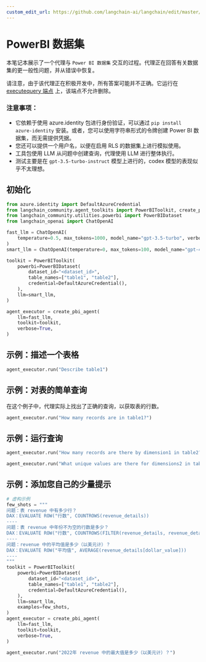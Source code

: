```yaml
---
custom_edit_url: https://github.com/langchain-ai/langchain/edit/master/docs/docs/integrations/toolkits/powerbi.ipynb
---
```


# PowerBI 数据集

本笔记本展示了一个代理与 `Power BI 数据集` 交互的过程。代理正在回答有关数据集的更一般性问题，并从错误中恢复。

请注意，由于该代理正在积极开发中，所有答案可能并不正确。它运行在 [executequery 端点](https://learn.microsoft.com/en-us/rest/api/power-bi/datasets/execute-queries) 上，该端点不允许删除。

### 注意事项：
- 它依赖于使用 azure.identity 包进行身份验证，可以通过 `pip install azure-identity` 安装。或者，您可以使用字符串形式的令牌创建 Power BI 数据集，而无需提供凭据。
- 您还可以提供一个用户名，以便在启用 RLS 的数据集上进行模拟使用。
- 工具包使用 LLM 从问题中创建查询，代理使用 LLM 进行整体执行。
- 测试主要是在 `gpt-3.5-turbo-instruct` 模型上进行的，codex 模型的表现似乎不太理想。

## 初始化


```python
from azure.identity import DefaultAzureCredential
from langchain_community.agent_toolkits import PowerBIToolkit, create_pbi_agent
from langchain_community.utilities.powerbi import PowerBIDataset
from langchain_openai import ChatOpenAI
```


```python
fast_llm = ChatOpenAI(
    temperature=0.5, max_tokens=1000, model_name="gpt-3.5-turbo", verbose=True
)
smart_llm = ChatOpenAI(temperature=0, max_tokens=100, model_name="gpt-4", verbose=True)

toolkit = PowerBIToolkit(
    powerbi=PowerBIDataset(
        dataset_id="<dataset_id>",
        table_names=["table1", "table2"],
        credential=DefaultAzureCredential(),
    ),
    llm=smart_llm,
)

agent_executor = create_pbi_agent(
    llm=fast_llm,
    toolkit=toolkit,
    verbose=True,
)
```

## 示例：描述一个表格


```python
agent_executor.run("Describe table1")
```

## 示例：对表的简单查询
在这个例子中，代理实际上找出了正确的查询，以获取表的行数。

```python
agent_executor.run("How many records are in table1?")
```

## 示例：运行查询


```python
agent_executor.run("How many records are there by dimension1 in table2?")
```


```python
agent_executor.run("What unique values are there for dimensions2 in table2")
```

## 示例：添加您自己的少量提示


```python
# 虚构示例
few_shots = """
问题：表 revenue 中有多少行？
DAX：EVALUATE ROW("行数", COUNTROWS(revenue_details))
----
问题：表 revenue 中年份不为空的行数是多少？
DAX：EVALUATE ROW("行数", COUNTROWS(FILTER(revenue_details, revenue_details[year] <> "")))
----
问题：revenue 中的平均值是多少（以美元计）？
DAX：EVALUATE ROW("平均值", AVERAGE(revenue_details[dollar_value]))
----
"""
toolkit = PowerBIToolkit(
    powerbi=PowerBIDataset(
        dataset_id="<dataset_id>",
        table_names=["table1", "table2"],
        credential=DefaultAzureCredential(),
    ),
    llm=smart_llm,
    examples=few_shots,
)
agent_executor = create_pbi_agent(
    llm=fast_llm,
    toolkit=toolkit,
    verbose=True,
)
```


```python
agent_executor.run("2022年 revenue 中的最大值是多少（以美元计）？")
```
